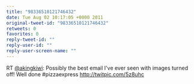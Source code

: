 ```yaml
---
title: "98336510121746432"
date: Tue Aug 02 10:17:05 +0000 2011
original-tweet-id: "98336510121746432"
retweets: 0
favorites: 0
reply-tweet-id: ""
reply-user-id: ""
reply-user-screen-name: ""
---
```

RT <a href="https://twitter.com/akingkiwi">@akingkiwi</a>: Possibly the best email I've ever seen with images turned off! Well done #pizzaexpress http://twitpic.com/5z8uhc
